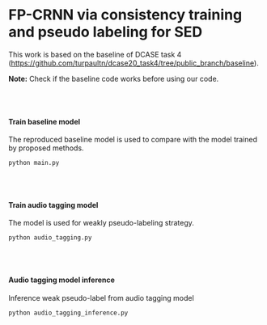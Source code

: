 # FP-CRNN via consistency training and pseudo labeling for SED

This work is based on the baseline of DCASE task 4 (https://github.com/turpaultn/dcase20_task4/tree/public_branch/baseline). 

**Note:** Check if the baseline code works before using our code.

<br><br/>
#### Train baseline model
The reproduced baseline model is used to compare with the model trained by proposed methods.
```
python main.py
```
<br><br/>
#### Train audio tagging model 
The model is used for weakly pseudo-labeling strategy.
```
python audio_tagging.py
```
<br><br/>
#### Audio tagging model inference
Inference weak pseudo-label from audio tagging model
```
python audio_tagging_inference.py
```
